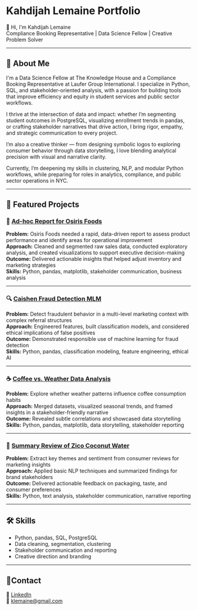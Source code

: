 # Kahdijah Lemaine Portfolio #
👋 Hi, I'm Kahdijah Lemaine  
Compliance Booking Representative | Data Science Fellow | Creative Problem Solver

---

## 🧠 About Me

I'm a Data Science Fellow at The Knowledge House and a Compliance Booking Representative at Laufer Group International. I specialize in Python, SQL, and stakeholder-oriented analysis, with a passion for building tools that improve efficiency and equity in student services and public sector workflows.

I thrive at the intersection of data and impact: whether I’m segmenting student outcomes in PostgreSQL, visualizing enrollment trends in pandas, or crafting stakeholder narratives that drive action, I bring rigor, empathy, and strategic communication to every project.

I’m also a creative thinker — from designing symbolic logos to exploring consumer behavior through data storytelling, I love blending analytical precision with visual and narrative clarity.

Currently, I’m deepening my skills in clustering, NLP, and modular Python workflows, while preparing for roles in analytics, compliance, and public sector operations in NYC.

---

## 🌟 Featured Projects

### 🧾 [Ad-hoc Report for Osiris Foods](https://github.com/Klemaine/Ad-hoc-Report-for-Osiris-Foods)  
**Problem:** Osiris Foods needed a rapid, data-driven report to assess product performance and identify areas for operational improvement  
**Approach:** Cleaned and segmented raw sales data, conducted exploratory analysis, and created visualizations to support executive decision-making  
**Outcome:** Delivered actionable insights that helped adjust inventory and marketing strategies  
**Skills:** Python, pandas, matplotlib, stakeholder communication, business analysis

---

### 🔍 [Caishen Fraud Detection MLM](https://github.com/Klemaine/Caishen-Fraud-Detection-MLM)  
**Problem:** Detect fraudulent behavior in a multi-level marketing context with complex referral structures  
**Approach:** Engineered features, built classification models, and considered ethical implications of false positives  
**Outcome:** Demonstrated responsible use of machine learning for fraud detection  
**Skills:** Python, pandas, classification modeling, feature engineering, ethical AI

---

### ☕ [Coffee vs. Weather Data Analysis](https://github.com/Klemaine/Coffee-Vs.-Weather-Data-Analysis)  
**Problem:** Explore whether weather patterns influence coffee consumption habits  
**Approach:** Merged datasets, visualized seasonal trends, and framed insights in a stakeholder-friendly narrative  
**Outcome:** Revealed subtle correlations and showcased data storytelling  
**Skills:** Python, pandas, matplotlib, data storytelling, stakeholder reporting

---

### 🥥 [Summary Review of Zico Coconut Water](https://github.com/Klemaine/Summary-Review-of-Zico-Coconut-Water)  
**Problem:** Extract key themes and sentiment from consumer reviews for marketing insights  
**Approach:** Applied basic NLP techniques and summarized findings for brand stakeholders  
**Outcome:** Delivered actionable feedback on packaging, taste, and consumer preferences  
**Skills:** Python, text analysis, stakeholder communication, narrative reporting

---

## 🛠️ Skills

- Python, pandas, SQL, PostgreSQL  
- Data cleaning, segmentation, clustering  
- Stakeholder communication and reporting  
- Creative direction and branding

---

## 📄Contact

🔗 [LinkedIn](https://www.linkedin.com/in/kahdijah-lemaine-89639572)  
📧 klemaine@gmail.com
